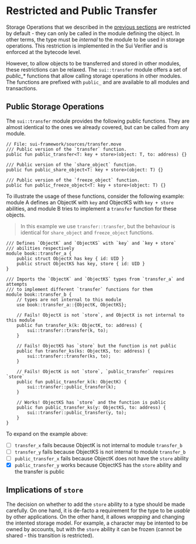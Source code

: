 # Restricted and Public Transfer

Storage Operations that we described in the [previous sections](./storage-functions.md) are
restricted by default - they can only be called in the module defining the object. In other terms,
the type must be _internal_ to the module to be used in storage operations. This restriction is
implemented in the Sui Verifier and is enforced at the bytecode level.

However, to allow objects to be transferred and stored in other modules, these restrictions can be
relaxed. The `sui::transfer` module offers a set of _public\_\*_ functions that allow calling
storage operations in other modules. The functions are prefixed with `public_` and are available to
all modules and transactions.

## Public Storage Operations

The `sui::transfer` module provides the following public functions. They are almost identical to the
ones we already covered, but can be called from any module.

```move
// File: sui-framework/sources/transfer.move
/// Public version of the `transfer` function.
public fun public_transfer<T: key + store>(object: T, to: address) {}

/// Public version of the `share_object` function.
public fun public_share_object<T: key + store>(object: T) {}

/// Public version of the `freeze_object` function.
public fun public_freeze_object<T: key + store>(object: T) {}
```

To illustrate the usage of these functions, consider the following example: module A defines an
ObjectK with `key` and ObjectKS with `key + store` abilities, and module B tries to implement a
`transfer` function for these objects.

> In this example we use `transfer::transfer`, but the behaviour is identical for `share_object` and
> `freeze_object` functions.

```move
/// Defines `ObjectK` and `ObjectKS` with `key` and `key + store`
/// abilities respectively
module book::transfer_a {
    public struct ObjectX has key { id: UID }
    public struct ObjectKS has key, store { id: UID }
}

/// Imports the `ObjectK` and `ObjectKS` types from `transfer_a` and attempts
/// to implement different `transfer` functions for them
module book::transfer_b {
    // types are not internal to this module
    use book::transfer_a::{ObjectK, ObjectKS};

    // Fails! ObjectX is not `store`, and ObjectX is not internal to this module
    public fun transfer_k(k: ObjectK, to: address) {
        sui::transfer::transfer(k, to);
    }

    // Fails! ObjectKS has `store` but the function is not public
    public fun transfer_ks(ks: ObjectKS, to: address) {
        sui::transfer::transfer(ks, to);
    }

    // Fails! ObjectK is not `store`, `public_transfer` requires `store`
    public fun public_transfer_k(k: ObjectK) {
        sui::transfer::public_transfer(k);
    }

    // Works! ObjectKS has `store` and the function is public
    public fun public_transfer_ks(y: ObjectKS, to: address) {
        sui::transfer::public_transfer(y, to);
    }
}
```

To expand on the example above:

- [ ] `transfer_x` fails because ObjectK is not internal to module `transfer_b`
- [ ] `transfer_y` fails because ObjectKS is not internal to module `transfer_b`
- [ ] `public_transfer_x` fails because ObjectK does not have the `store` ability
- [x] `public_transfer_y` works because ObjectKS has the `store` ability and the transfer is public

## Implications of `store`

The decision on whether to add the `store` ability to a type should be made carefully. On one hand,
it is de-facto a requirement for the type to be _usable_ by other applications. On the other hand,
it allows _wrapping_ and changing the intented storage model. For example, a character may be
intented to be owned by accounts, but with the `store` ability it can be frozen (cannot be shared -
this transition is restricted).
